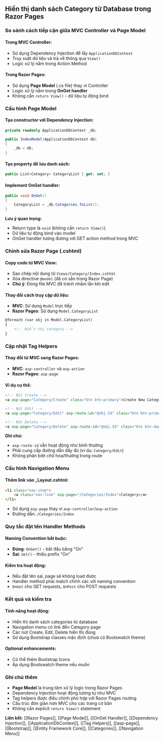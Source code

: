 ## Hiển thị danh sách Category từ Database trong Razor Pages

### So sánh cách tiếp cận giữa MVC Controller và Page Model

#### Trong MVC Controller:

- Sử dụng Dependency Injection để lấy `ApplicationDbContext`
- Truy xuất dữ liệu và trả về thông qua `View()`
- Logic xử lý nằm trong Action Method


#### Trong Razor Pages:

- Sử dụng **Page Model** (.cs file) thay vì Controller
- Logic xử lý nằm trong **OnGet handler**
- Không cần `return View()` - dữ liệu tự động bind


### Cấu hình Page Model

#### Tạo constructor với Dependency Injection:

```csharp
private readonly ApplicationDbContext _db;

public IndexModel(ApplicationDbContext db)
{
    _db = db;
}
```


#### Tạo property để lưu danh sách:

```csharp
public List<Category> CategoryList { get; set; }
```


#### Implement OnGet handler:

```csharp
public void OnGet()
{
    CategoryList = _db.Categories.ToList();
}
```

**Lưu ý quan trọng:**

- Return type là `void` (không cần `return View()`)
- Dữ liệu tự động bind vào model
- OnGet handler tương đương với GET action method trong MVC


### Chỉnh sửa Razor Page (.cshtml)

#### Copy code từ MVC View:

- Sao chép nội dung từ `Views/Category/Index.cshtml`
- Xóa directive `@model` (đã có sẵn trong Razor Page)
- **Chú ý**: Đóng file MVC để tránh nhầm lẫn khi edit


#### Thay đổi cách truy cập dữ liệu:

- **MVC**: Sử dụng `Model` trực tiếp
- **Razor Pages**: Sử dụng `Model.CategoryList`

```html
@foreach (var obj in Model.CategoryList)
{
    <!-- Hiển thị category -->
}
```


### Cập nhật Tag Helpers

#### Thay đổi từ MVC sang Razor Pages:

- **MVC**: `asp-controller` và `asp-action`
- **Razor Pages**: `asp-page`


#### Ví dụ cụ thể:

```html
<!-- Nút Create -->
<a asp-page="Category/Create" class="btn btn-primary">Create New Category</a>

<!-- Nút Edit -->
<a asp-page="Category/Edit" asp-route-id="@obj.Id" class="btn btn-primary">Edit</a>

<!-- Nút Delete -->
<a asp-page="Category/Delete" asp-route-id="@obj.Id" class="btn btn-danger">Delete</a>
```

**Ghi chú:**

- `asp-route-id` vẫn hoạt động như bình thường
- Phải cung cấp đường dẫn đầy đủ (ví dụ: `Category/Edit`)
- Không phân biệt chữ hoa/thường trong route


### Cấu hình Navigation Menu

#### Thêm link vào _Layout.cshtml:

```html
<li class="nav-item">
    <a class="nav-link" asp-page="/Categories/Index">Category</a>
</li>
```

- Sử dụng `asp-page` thay vì `asp-controller`/`asp-action`
- Đường dẫn: `/Categories/Index`


### Quy tắc đặt tên Handler Methods

#### Naming Convention bắt buộc:

- **Đúng**: `OnGet()` - bắt đầu bằng "On"
- **Sai**: `Get()` - thiếu prefix "On"


#### Kiểm tra hoạt động:

- Nếu đặt tên sai, page sẽ không load được
- Handler method phải match chính xác với naming convention
- `OnGet` cho GET requests, `OnPost` cho POST requests


### Kết quả và kiểm tra

#### Tính năng hoạt động:

- Hiển thị danh sách categories từ database
- Navigation menu có link đến Category page
- Các nút Create, Edit, Delete hiển thị đúng
- Sử dụng Bootstrap classes mặc định (chưa có Bootswatch theme)


#### Optional enhancements:

- Có thể thêm Bootstrap Icons
- Áp dụng Bootswatch theme nếu muốn


### Ghi chú thêm

- **Page Model** là trung tâm xử lý logic trong Razor Pages
- Dependency Injection hoạt động tương tự như MVC
- Tag helpers được điều chỉnh phù hợp với Razor Pages routing
- Cấu trúc đơn giản hơn MVC cho các trang cơ bản
- Không cần explicit `return View()` statement

**Liên kết:** [[Razor Pages]], [[Page Model]], [[OnGet Handler]], [[Dependency Injection]], [[ApplicationDbContext]], [[Tag Helpers]], [[asp-page]], [[Bootstrap]], [[Entity Framework Core]], [[Categories]], [[Navigation Menu]]

